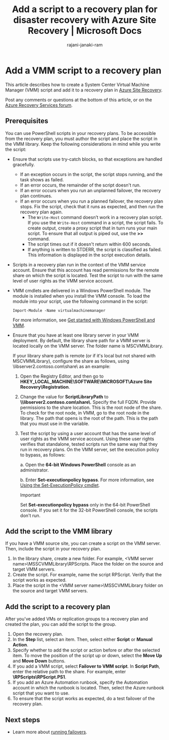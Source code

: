 ﻿---
title: Add a script to a recovery plan for disaster recovery with Azure Site Recovery | Microsoft Docs
description: Learn how to add a VMM script to a recovery plan for disaster recovery of Hyper-V VMs in VMM clouds. 
author: rajani-janaki-ram
manager: rochakm
ms.service: site-recovery
ms.topic: conceptual
ms.date: 07/06/2018
ms.author: rajanaki

---
# Add a VMM script to a recovery plan

This article describes how to create a System Center Virtual Machine Manager (VMM) script and add it to a recovery plan in [Azure Site Recovery](site-recovery-overview.md).

Post any comments or questions at the bottom of this article, or on the [Azure Recovery Services forum](https://social.msdn.microsoft.com/forums/azure/home?forum=hypervrecovmgr).

## Prerequisites

You can use PowerShell scripts in your recovery plans. To be accessible from the recovery plan, you must author the script and place the script in the VMM library. Keep the following considerations in mind while you write the script:

* Ensure that scripts use try-catch blocks, so that exceptions are handled gracefully.
    - If an exception occurs in the script, the script stops running, and the task shows as failed.
    - If an error occurs, the remainder of the script doesn't run.
    - If an error occurs when you run an unplanned failover, the recovery plan continues.
    - If an error occurs when you run a planned failover, the recovery plan stops. Fix the script, check that it runs as expected, and then run the recovery plan again.
        - The `Write-Host` command doesn’t work in a recovery plan script. If you use the `Write-Host` command in a script, the script fails. To create output, create a proxy script that in turn runs your main script. To ensure that all output is piped out, use the **\>\>** command.
        - The script times out if it doesn't return within 600 seconds.
        - If anything is written to STDERR, the script is classified as failed. This information is displayed in the script execution details.

* Scripts in a recovery plan run in the context of the VMM service account. Ensure that this account has read permissions for the remote share on which the script is located. Test the script to run with the same level of user rights as the VMM service account.
* VMM cmdlets are delivered in a Windows PowerShell module. The module is installed when you install the VMM console. To load the module into your script, use the following command in the script: 

    `Import-Module -Name virtualmachinemanager`

    For more information, see [Get started with Windows PowerShell and VMM](https://technet.microsoft.com/library/hh875013.aspx).
* Ensure that you have at least one library server in your VMM deployment. By default, the library share path for a VMM server is located locally on the VMM server. The folder name is MSCVMMLibrary.

  If your library share path is remote (or if it's local but not shared with MSCVMMLibrary), configure the share as follows, using \\libserver2.contoso.com\share\ as an example:
  
  1. Open the Registry Editor, and then go to **HKEY_LOCAL_MACHINE\SOFTWARE\MICROSOFT\Azure Site Recovery\Registration**.

  1. Change the value for **ScriptLibraryPath** to **\\\libserver2.contoso.com\share\\**. Specify the full FQDN. Provide permissions to the share location. This is the root node of the share. To check for the root node, in VMM, go to the root node in the library. The path that opens is the root of the path. This is the path that you must use in the variable.

  1. Test the script by using a user account that has the same level of user rights as the VMM service account. Using these user rights verifies that standalone, tested scripts run the same way that they run in recovery plans. On the VMM server, set the execution policy to bypass, as follows:

     a. Open the **64-bit Windows PowerShell** console as an administrator.
     
     b. Enter **Set-executionpolicy bypass**. For more information, see [Using the Set-ExecutionPolicy cmdlet](https://technet.microsoft.com/library/ee176961.aspx).

     > [!IMPORTANT]
     > Set **Set-executionpolicy bypass** only in the 64-bit PowerShell console. If you set it for the 32-bit PowerShell console, the scripts don't run.

## Add the script to the VMM library

If you have a VMM source site, you can create a script on the VMM server. Then, include the script in your recovery plan.

1. In the library share, create a new folder. For example, \<VMM server name>\MSSCVMMLibrary\RPScripts. Place the folder on the source and target VMM servers.
1. Create the script. For example, name the script RPScript. Verify that the script works as expected.
1. Place the script in the \<VMM server name>\MSSCVMMLibrary folder on the source and target VMM servers.

## Add the script to a recovery plan

After you've added VMs or replication groups to a recovery plan and created the plan, you can add the script to the group.

1. Open the recovery plan.
1. In the **Step** list, select an item. Then, select either **Script** or **Manual Action**.
1. Specify whether to add the script or action before or after the selected item. To move the position of the script up or down, select the **Move Up** and **Move Down** buttons.
1. If you add a VMM script, select **Failover to VMM script**. In **Script Path**, enter the relative path to the share. For example, enter **\RPScripts\RPScript.PS1**.
1. If you add an Azure Automation runbook, specify the Automation account in which the runbook is located. Then, select the Azure runbook script that you want to use.
1. To ensure that the script works as expected, do a test failover of the recovery plan.


## Next steps
* Learn more about [running failovers](site-recovery-failover.md).

